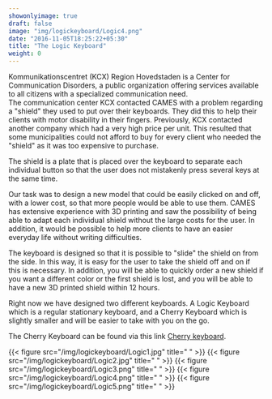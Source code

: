 ```yaml
---
showonlyimage: true
draft: false
image: "img/logickeyboard/Logic4.png"
date: "2016-11-05T18:25:22+05:30"
title: "The Logic Keyboard"
weight: 0
---
```


Kommunikationscentret (KCX) Region Hovedstaden is a Center for Communication Disorders, a public organization offering services available to all citizens with a specialized communication need.  
The communication center KCX contacted CAMES with a problem regarding a "shield" they used to put over their keyboards. They did this to help their clients with motor disability in their fingers.
Previously, KCX contacted another company which had a very high price per unit. This resulted that some municipalities could not afford to buy for every client who needed the "shield" as it was too expensive to purchase.

The shield is a plate that is placed over the keyboard to separate each individual button so that the user does not mistakenly press several keys at the same time.

Our task was to design a new model that could be easily clicked on and off, with a lower cost, so that more people would be able to use them. CAMES has extensive experience with 3D printing and saw the possibility of being able to adapt each individual shield without the large costs for the user. In addition, it would be possible to help more clients to have an easier everyday life without writing difficulties.

The keyboard is designed so that it is possible to "slide" the shield on from the side. In this way, it is easy for the user to take the shield off and on if this is necessary. In addition, you will be able to quickly order a new shield if you want a different color or the first shield is lost, and you will be able to have a new 3D printed shield within 12 hours.

Right now we have designed two different keyboards. A Logic Keyboard which is a regular stationary keyboard, and a Cherry Keyboard which is slightly smaller and will be easier to take with you on the go.

The Cherry Keyboard can be found via this link [Cherry keyboard](https://cames-engineering.github.io/posts/cherrykeyboard/).

{{< figure src="/img/logickeyboard/Logic1.jpg" title=" " >}}
{{< figure src="/img/logickeyboard/Logic2.jpg" title=" " >}}
{{< figure src="/img/logickeyboard/Logic3.png" title=" " >}}
{{< figure src="/img/logickeyboard/Logic4.png" title=" " >}}
{{< figure src="/img/logickeyboard/Logic5.png" title=" " >}}
